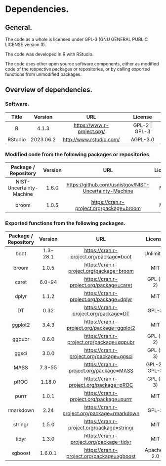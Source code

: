 # Dependencies.

## General.
The code as a whole is licensed under GPL-3 (GNU GENERAL PUBLIC LICENSE version 3).

The code was developed in R with RStudio.

The code uses other open source software components, either as modified code of the respective packages or repositories, or by calling exported functions from unmodified packages.

## Overview of dependencies.

### Software.

| Title                     | Version   | URL                                                   | License         |
| :---:                     | :---:     | :---:                                                 | :---:           |
| R                         | 4.1.3     | https://www.r-project.org/                            | GPL-2 \| GPL-3  |
| RStudio                   | 2023.06.2 | http://www.rstudio.com/                               | AGPL-3.0        |

### Modified code from the following packages or repositories.

| Package / Repository      | Version   | URL                                                   | License         |
| :---:                     | :---:     | :---:                                                 | :---:           |
| NIST-Uncertainty-Machine  | 1.6.0     | https://github.com/usnistgov/NIST-Uncertainty-Machine | MIT             |
| broom                     | 1.0.5     | https://cran.r-project.org/package=broom              | MIT             |

### Exported functions from the following packages.

| Package / Repository      | Version   | URL                                                   | License         |
| :---:                     | :---:     | :---:                                                 | :---:           |
| boot                      | 1.3-28.1  | https://cran.r-project.org/package=boot               | Unlimited       |
| broom                     | 1.0.5     | https://cran.r-project.org/package=broom              | MIT             |
| caret                     | 6.0-94    | https://cran.r-project.org/package=caret              | GPL (≥ 2)       |
| dplyr                     | 1.1.2     | https://cran.r-project.org/package=dplyr              | MIT             |
| DT                        | 0.32      | https://cran.r-project.org/package=DT                 | GPL-3           |
| ggplot2                   | 3.4.3     | https://cran.r-project.org/package=ggplot2            | MIT             |
| ggpubr                    | 0.6.0     | https://cran.r-project.org/package=ggpubr             | GPL (≥ 2)       |
| ggsci                     | 3.0.0     | https://cran.r-project.org/package=ggsci              | GPL (≥ 3)       |
| MASS                      | 7.3-55    | https://cran.r-project.org/package=MASS               | GPL-2 \| GPL-3  |
| pROC                      | 1.18.0    | https://cran.r-project.org/package=pROC               | GPL (≥ 3)       |
| purrr                     | 1.0.1     | https://cran.r-project.org/package=purrr              | MIT             |
| rmarkdown                 | 2.24      | https://cran.r-project.org/package=rmarkdown          | GPL-3           |
| stringr                   | 1.5.0     | https://cran.r-project.org/package=stringr            | MIT             |
| tidyr                     | 1.3.0     | https://cran.r-project.org/package=tidyr              | MIT             |
| xgboost                   | 1.6.0.1   | https://cran.r-project.org/package=xgboost            | Apache-2.0      |
